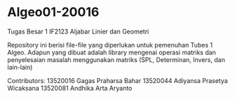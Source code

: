 # Algeo01-20016
Tugas Besar 1 IF2123 Aljabar Linier dan Geometri

Repository ini berisi file-file yang diperlukan untuk pemenuhan Tubes 1 Algeo.
Adapun yang dibuat adalah library mengenai operasi matriks dan penyelesaian masalah menggunakan matriks (SPL, Determinan, Invers, dan lain-lain)

Contributors:
13520016 Gagas Praharsa Bahar
13520044 Adiyansa Prasetya Wicaksana
13520081 Andhika Arta Aryanto
